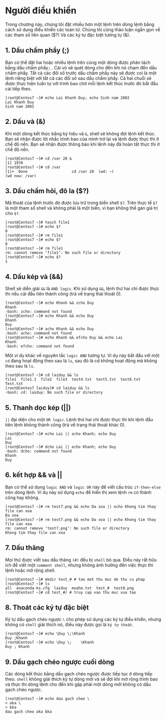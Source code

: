 # Người điều khiển
Trong chương này, chúng tôi đặt nhiều hơn một lệnh trên dòng lệnh bằng cách sử dụng điều khiển các toán tử. Chúng tôi cũng thảo luận ngắn gọn về các tham số liên quan ($?) Và các ký tự đặc biệt tương tự (&).
## 1. Dấu chấm phẩy (;)
Bạn có thể đặt hai hoặc nhiều lệnh trên cùng một dòng được phân tách bằng dấu chấm phẩy`;` . Cái vỏ sẽ quét dòng cho đến khi nó chạm đến dấu chấm phẩy. Tất cả các đối số trước dấu chấm phẩy này sẽ được coi là một lệnh riêng biệt với tất cả các đối số sau dấu chấm phẩy. Cả hai chuỗi sẽ được thực hiện tuần tự với trình bao chờ mỗi lệnh kết thúc trước đó bắt đầu cái tiếp theo.
```
[root@Centos7 ~]# echo Lai Khanh Duy; echo Sinh nam 2002
Lai Khanh Duy
Sinh nam 2002
```

## 2. Dấu và (&)
Khi một dòng kết thúc bằng ký hiệu và `&`, shell sẽ không đợi lệnh kết thúc.
Bạn sẽ nhận được lời nhắc trình bao của mình trở lại và lệnh được thực thi ở chế độ nền. Bạn sẽ nhận được thông báo khi lệnh này đã hoàn tất thực thi ở chế độ nền.
```
[root@Centos7 ~]# cd /var 20 &
[1] 1970
[root@Centos7 ~]# cd /var
[1]+  Done                    cd /var 20  (wd: ~)
(wd now: /var)
```

## 3. Dấu chấm hỏi, đô la ($?)
Mã thoát của lệnh trước đó được lưu trữ trong biến shell `$?`. Trên thực tế `$?` là một tham số shell và không phải là một biến, vì bạn không thể gán giá trị cho `$?`.
```
[root@Centos7 ~]# touch file1
[root@Centos7 ~]# echo $?
0
[root@Centos7 ~]# rm file1
[root@Centos7 ~]# echo $?
0
[root@Centos7 ~]# rm file1
rm: cannot remove ‘file1’: No such file or directory
[root@Centos7 ~]# echo $?
1
```

## 4. Dấu kép và (&&)
Shell sẽ diễn giải `&&` là `AND logic`. Khi sử dụng `&&`, lệnh thứ hai chỉ được thực thi nếu cái đầu tiên thành công (trả về trạng thái thoát 0).
```
[root@Centos7 ~]# echo Khanh && zcho Duy
Khanh
-bash: zcho: command not found
[root@Centos7 ~]# echo Khanh && echo Duy
Khanh
Duy
[root@Centos7 ~]# acho Khanh && echo Duy
-bash: acho: command not found
[root@Centos7 ~]# echo Khanh && efcho Duy && echo Lai
Khanh
-bash: efcho: command not found
```

Một ví dụ khác về nguyên tắc `logic AND` tương tự. Ví dụ này bắt đầu với một `cd` đang hoạt động theo sau là `ls`, sau đó là cd không hoạt động mà không theo sau là `ls`.
```
[root@Centos7 ~]# cd laiduy && ls
file1  file1.1  file2  file3  test4.txt  test5.txt  test6.txt  Test.txt
[root@Centos7 laiduy]# cd laiduy && ls
-bash: cd: laiduy: No such file or directory
```

## 5. Thanh dọc kép (||)
`||` đại diện cho một `OR logic`. Lệnh thứ hai chỉ được thực thi khi lệnh đầu tiên lệnh không thành công (trả về trạng thái thoát khác 0).
```
[root@Centos7 ~]# echo Lai || echo Khanh; echo Duy
Lai
Duy
[root@Centos7 ~]# dcho Lai || echo Khanh; echo Duy
-bash: dcho: command not found
Khanh
Duy
```

## 6. kết hợp && và ||
Bạn có thể sử dụng `logic AND` và `logic OR` này để viết cấu trúc `if-then-else` trên dòng lệnh. Ví dụ này sử dụng `echo` để hiển thị xem lệnh `rm` có thành công hay không.
```
[root@Centos7 ~]# rm test7.png && echo Da xoa || echo Khong tim thay file can xoa
Da xoa
[root@Centos7 ~]# rm test7.png && echo Da xoa || echo Khong tim thay file can xoa
rm: cannot remove ‘test7.png’: No such file or directory
Khong tim thay file can xoa
```

## 7. Dấu thăng
Mọi thứ được viết sau dấu thăng `(#)` đều bị `shell` bỏ qua. Điều này rất hữu ích để viết một `comment shell`, nhưng không ảnh hưởng đến việc thực thi lệnh hoặc mở rộng shell.
```
[root@Centos7 ~]# mkdir test_# # tao mot thu muc de thu cu phap
[root@Centos7 ~]# ls
all  anaconda-ks.cfg  laiduy  muahe.txt  test_#  test8.png
[root@Centos7 ~]# cd test_#/ # truy cap vao thu muc vua tao
```

## 8. Thoát các ký tự đặc biệt
Ký tự dấu gạch chéo ngược `\` cho phép sử dụng các ký tự điều khiển, nhưng không có `shell` giải thích nó, điều này được gọi là `ký tự thoát`.
```
[root@Centos7 ~]# echo \Duy \;\Khanh
Duy ;Khanh
[root@Centos7 ~]# echo \Duy \;    \Khanh
Duy ; Khanh
```

## 9. Dấu gạch chéo ngược cuối dòng
Các dòng kết thúc bằng dấu gạch chéo ngược được tiếp tục ở dòng tiếp theo. `shell` không giải thích ký tự dòng mới và sẽ đợi khi mở rộng trình bao và thực thi dòng lệnh cho đến khi gặp phải một dòng mới không có dấu gạch chéo ngược.
```
[root@Centos7 ~]# echo dau gach cheo \
> aka \
> bka
dau gach cheo aka bka
```